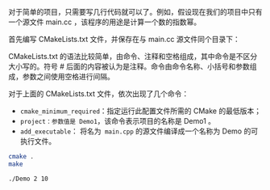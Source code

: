 对于简单的项目，只需要写几行代码就可以了。例如，假设现在我们的项目中只有一个源文件 main.cc ，该程序的用途是计算一个数的指数幂。

首先编写 CMakeLists.txt 文件，并保存在与 main.cc 源文件同个目录下：

CMakeLists.txt 的语法比较简单，由命令、注释和空格组成，其中命令是不区分大小写的。符号 # 后面的内容被认为是注释。命令由命令名称、小括号和参数组成，参数之间使用空格进行间隔。

对于上面的 CMakeLists.txt 文件，依次出现了几个命令：

- `cmake_minimum_required`：指定运行此配置文件所需的 CMake 的最低版本；
- `project：参数值是 Demo1`，该命令表示项目的名称是 Demo1 。
- `add_executable`： 将名为` main.cpp` 的源文件编译成一个名称为 Demo 的可执行文件。

```bash
cmake .
make

./Demo 2 10
```

